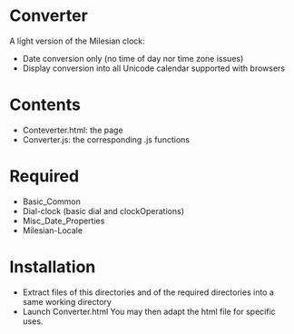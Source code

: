 # Converter
A light version of the Milesian clock:
* Date conversion only (no time of day nor time zone issues)
* Display conversion into all Unicode calendar supported with browsers

# Contents
* Conteverter.html: the page
* Converter.js: the corresponding .js functions

# Required
* Basic_Common
* Dial-clock (basic dial and clockOperations)
* Misc_Date_Properties
* Milesian-Locale

# Installation
* Extract files of this directories and of the required directories into a same working directory
* Launch Converter.html
You may then adapt the html file for specific uses.

